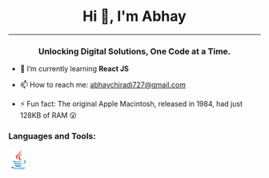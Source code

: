 <h1 align="center">Hi 👋, I'm Abhay</h1>
<hr/>
<h3 align="center">Unlocking Digital Solutions, One Code at a Time.</h3>
<!-- **abhaychiradi/abhaychiradi** is a ✨ _special_ ✨ repository because its `README.md` (this file) appears on your GitHub profile. -->

- 🌱 I’m currently learning **React JS**


<!-- - 💬 Ask me about ... -->
- 📫 How to reach me: abhaychiradi727@gmail.com


- ⚡ Fun fact: The original Apple Macintosh, released in 1984, had just 128KB of RAM 😮

<h3 align="left">Languages and Tools:</h3>
<a href="https://www.java.com" target="_blank" rel="noreferrer"> <img src="https://raw.githubusercontent.com/devicons/devicon/master/icons/java/java-original.svg" alt="java" width="40" height="40"/> </a>
